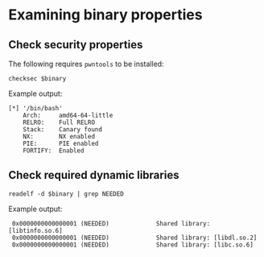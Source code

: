 # Examining binary properties
## Check security properties
The following requires `pwntools` to be installed:

```
checksec $binary
```

Example output:

```
[*] '/bin/bash'
    Arch:     amd64-64-little
    RELRO:    Full RELRO
    Stack:    Canary found
    NX:       NX enabled
    PIE:      PIE enabled
    FORTIFY:  Enabled
```

## Check required dynamic libraries
```
readelf -d $binary | grep NEEDED
```

Example output:

```
 0x0000000000000001 (NEEDED)             Shared library: [libtinfo.so.6]
 0x0000000000000001 (NEEDED)             Shared library: [libdl.so.2]
 0x0000000000000001 (NEEDED)             Shared library: [libc.so.6]
```